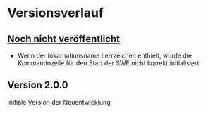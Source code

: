 Versionsverlauf
===============

## [Noch nicht veröffentlicht]

- Wenn der Inkarnationsname Lerrzeichen enthielt, wurde die Kommandozeile für den Start der SWE nicht korrekt initialisiert.

## Version 2.0.0

Initiale Version der Neuentwicklung

[Noch nicht veröffentlicht]: https://gitlab.nerz-ev.de/ERZ/SWE_de.bsvrz.sys.startstopp/compare/v2.0.0...HEAD

